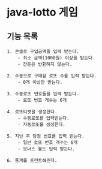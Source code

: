 # java-lotto 게임

## 기능 목록

    1. 콘솔로 구입금액을 입력 받는다. 
        - 최소 금액(1000원) 이상을 받는다.
        - 잔돈은 반환하지 않는다. 
     
    2. 수동으로 구매할 로또 수를 입력 받는다.
        - 0개 이상만 받는다. 
    
    3. 수동로또 번호들을 입력 받는다.
        - 로또 번호 개수는 6개 
        
    4. 로또티켓을 생성한다.
        - 수동로또를 입력받는다.
        - 자동로또를 생성한다.
        
    5. 지난 주 당첨 번호를 입력 받는다.
        - 일반 로또 번호 개수는 6개
        - 보너스 볼도 입력 받는다.
        
    6. 통계를 프린트해준다.